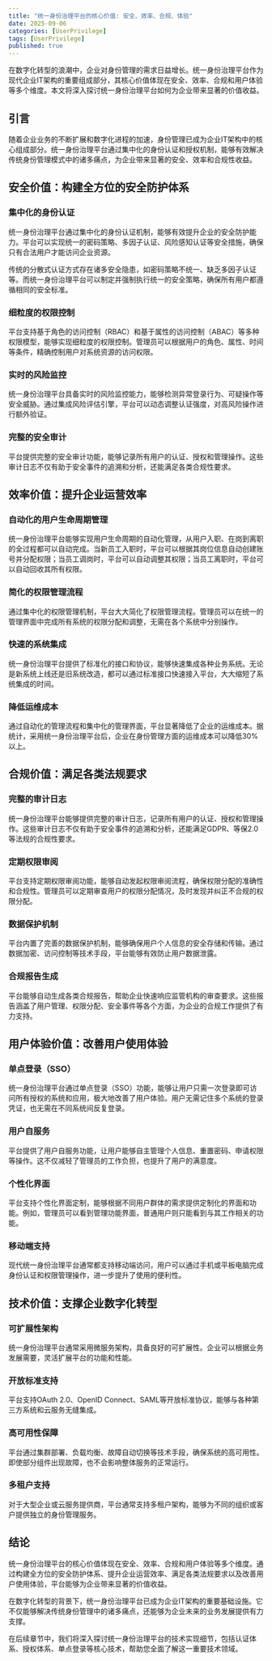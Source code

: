 ```yaml
---
title: "统一身份治理平台的核心价值: 安全、效率、合规、体验"
date: 2025-09-06
categories: [UserPrivilege]
tags: [UserPrivilege]
published: true
---
```

在数字化转型的浪潮中，企业对身份管理的需求日益增长。统一身份治理平台作为现代企业IT架构的重要组成部分，其核心价值体现在安全、效率、合规和用户体验等多个维度。本文将深入探讨统一身份治理平台如何为企业带来显著的价值收益。

## 引言

随着企业业务的不断扩展和数字化进程的加速，身份管理已成为企业IT架构中的核心组成部分。统一身份治理平台通过集中化的身份认证和授权机制，能够有效解决传统身份管理模式中的诸多痛点，为企业带来显著的安全、效率和合规性收益。

## 安全价值：构建全方位的安全防护体系

### 集中化的身份认证

统一身份治理平台通过集中化的身份认证机制，能够有效提升企业的安全防护能力。平台可以实现统一的密码策略、多因子认证、风险感知认证等安全措施，确保只有合法用户才能访问企业资源。

传统的分散式认证方式存在诸多安全隐患，如密码策略不统一、缺乏多因子认证等。而统一身份治理平台可以制定并强制执行统一的安全策略，确保所有用户都遵循相同的安全标准。

### 细粒度的权限控制

平台支持基于角色的访问控制（RBAC）和基于属性的访问控制（ABAC）等多种权限模型，能够实现细粒度的权限控制。管理员可以根据用户的角色、属性、时间等条件，精确控制用户对系统资源的访问权限。

### 实时的风险监控

统一身份治理平台具备实时的风险监控能力，能够检测异常登录行为、可疑操作等安全威胁。通过集成风险评估引擎，平台可以动态调整认证强度，对高风险操作进行额外验证。

### 完整的安全审计

平台提供完整的安全审计功能，能够记录所有用户的认证、授权和管理操作。这些审计日志不仅有助于安全事件的追溯和分析，还能满足各类合规性要求。

## 效率价值：提升企业运营效率

### 自动化的用户生命周期管理

统一身份治理平台能够实现用户生命周期的自动化管理，从用户入职、在岗到离职的全过程都可以自动完成。当新员工入职时，平台可以根据其岗位信息自动创建账号并分配权限；当员工调岗时，平台可以自动调整其权限；当员工离职时，平台可以自动回收其所有权限。

### 简化的权限管理流程

通过集中化的权限管理机制，平台大大简化了权限管理流程。管理员可以在统一的管理界面中完成所有系统的权限分配和调整，无需在各个系统中分别操作。

### 快速的系统集成

统一身份治理平台提供了标准化的接口和协议，能够快速集成各种业务系统。无论是新系统上线还是旧系统改造，都可以通过标准接口快速接入平台，大大缩短了系统集成的时间。

### 降低运维成本

通过自动化的管理流程和集中化的管理界面，平台显著降低了企业的运维成本。据统计，采用统一身份治理平台后，企业在身份管理方面的运维成本可以降低30%以上。

## 合规价值：满足各类法规要求

### 完整的审计日志

统一身份治理平台能够提供完整的审计日志，记录所有用户的认证、授权和管理操作。这些审计日志不仅有助于安全事件的追溯和分析，还能满足GDPR、等保2.0等法规的合规性要求。

### 定期权限审阅

平台支持定期权限审阅功能，能够自动发起权限审阅流程，确保权限分配的准确性和合规性。管理员可以定期审查用户的权限分配情况，及时发现并纠正不合规的权限分配。

### 数据保护机制

平台内置了完善的数据保护机制，能够确保用户个人信息的安全存储和传输。通过数据加密、访问控制等技术手段，平台能够有效防止用户数据泄露。

### 合规报告生成

平台能够自动生成各类合规报告，帮助企业快速响应监管机构的审查要求。这些报告涵盖了用户管理、权限分配、安全事件等各个方面，为企业的合规工作提供了有力支持。

## 用户体验价值：改善用户使用体验

### 单点登录（SSO）

统一身份治理平台通过单点登录（SSO）功能，能够让用户只需一次登录即可访问所有授权的系统和应用，极大地改善了用户体验。用户无需记住多个系统的登录凭证，也无需在不同系统间反复登录。

### 用户自服务

平台提供了用户自服务功能，让用户能够自主管理个人信息、重置密码、申请权限等操作。这不仅减轻了管理员的工作负担，也提升了用户的满意度。

### 个性化界面

平台支持个性化界面定制，能够根据不同用户群体的需求提供定制化的界面和功能。例如，管理员可以看到管理功能界面，普通用户则只能看到与其工作相关的功能。

### 移动端支持

现代统一身份治理平台通常都支持移动端访问，用户可以通过手机或平板电脑完成身份认证和权限管理操作，进一步提升了使用的便利性。

## 技术价值：支撑企业数字化转型

### 可扩展性架构

统一身份治理平台通常采用微服务架构，具备良好的可扩展性。企业可以根据业务发展需要，灵活扩展平台的功能和性能。

### 开放标准支持

平台支持OAuth 2.0、OpenID Connect、SAML等开放标准协议，能够与各种第三方系统和云服务无缝集成。

### 高可用性保障

平台通过集群部署、负载均衡、故障自动切换等技术手段，确保系统的高可用性。即使部分组件出现故障，也不会影响整体服务的正常运行。

### 多租户支持

对于大型企业或云服务提供商，平台通常支持多租户架构，能够为不同的组织或客户提供独立的身份管理服务。

## 结论

统一身份治理平台的核心价值体现在安全、效率、合规和用户体验等多个维度。通过构建全方位的安全防护体系、提升企业运营效率、满足各类法规要求以及改善用户使用体验，平台能够为企业带来显著的价值收益。

在数字化转型的背景下，统一身份治理平台已成为企业IT架构的重要基础设施。它不仅能够解决传统身份管理中的诸多痛点，还能够为企业未来的业务发展提供有力支撑。

在后续章节中，我们将深入探讨统一身份治理平台的技术实现细节，包括认证体系、授权体系、单点登录等核心技术，帮助您全面了解这一重要技术领域。